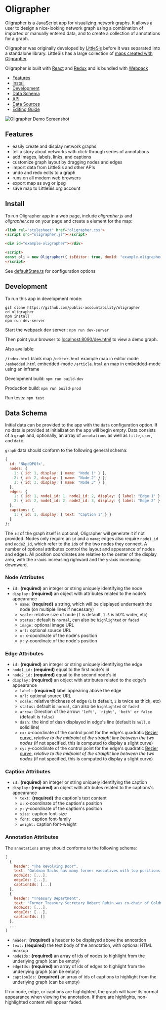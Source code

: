 # Oligrapher

Oligrapher is a JavaScript app for visualizing network graphs. It allows a user to design a nice-looking network graph using a combination of imported or manually entered data, and to create a collection of annotations for a graph.

Oligrapher was originally developed by [LittleSis](https://littlesis.org) before it was separated into a standalone library. LittleSis has a large collection of [maps created with Oligrapher](https://littlesis.org/oligrapher).

Oligrapher is built with [React](https://reactjs.com) and [Redux](https://redux.js.org) and is bundled with [Webpack](https://webpack.js.org)

- [Features](#features)
- [Install](#install)
- [Development](#development)
- [Data Schema](#data-schema)
- [API](#api)
- [Data Sources](#data-sources)
- [Editing Guide](#editing-guide)

![Oligrapher Demo Screenshot](https://user-images.githubusercontent.com/8505044/189668138-500bbbe0-5781-4f80-8fae-ad1f4efb85d2.png)

Features
--------

- easily create and display network graphs
- tell a story about networks with click-through series of annotations
- add images, labels, links, and captions
- customize graph layout by dragging nodes and edges
- import data from LittleSis and other APIs
- undo and redo edits to a graph
- runs on all modern web browsers
- export map as svg or jpeg
- save map to LittleSis.org account

Install
-------

To run Oligrapher app in a web page, include *oligrapher.js*  and *oligrapher.css* on your page and create a element for the map:

```html
<link rel="stylesheet" href="oligrapher.css">
<script src="oligrapher.js"></script>

<div id="example-oligrapher"></div>

<script>
const oli = new Oligrapher({ isEditor: true, domId: "example-oligrapher" })
</script>
```

See [defaultState.ts](./app/util/defaultState.ts) for configuration options

Development
-----------

To run this app in development mode:

```
git clone https://github.com/public-accountability/oligrapher
cd oligrapher
npm install
npm run dev-server
```

Start the webpack dev server : `npm run dev-server`

Then point your browser to [localhost:8090/dev.html](http://localhost:8090/dev.html) to view a demo graph.

Also available:

`/index.html` blank map
`/editor.html` example map in editor mode
`/embedded.html` embedded-mode
`/article.html` an map in embedded-mode using an inframe


Development build: `npm run build-dev`

Production build: `npm run build-prod`

Run tests: `npm test`

Data Schema
-----------

Initial data can be provided to the app with the `data` configuration option. If no data is provided at initialization the app will begin empty. Data consists of a `graph` and, optionally, an array of `annotations` as well as `title`, `user`, and `date`.

`graph` data should conform to the following general schema:

```javascript
{
  id: 'NkpdQPQfx',
  nodes: {
    1: { id: 1, display: { name: "Node 1" } },
    2: { id: 2, display: { name: "Node 2" } },
    3: { id: 3, display: { name: "Node 3" } }
  },
  edges: {
    1: { id: 1, node1_id: 1, node2_id: 2, display: { label: "Edge 1" } },
    2: { id: 2, node1_id: 2, node2_id: 3, display: { label: "Edge 2" } }
  },
  captions: {
    1: { id: 1, display: { text: "Caption 1" } }
  }
};
```

The ```id``` of the graph itself is optional, Oligrapher will generate it if not provided. Nodes only require an ```id``` and a ```name```; edges also require ```node1_id``` and ```node2_id```, which refer to the ```id```s of the two nodes they connect. A number of optional attributes control the layout and appearance of nodes and edges. All position coordinates are relative to the center of the display area, with the x-axis increasing righward and the y-axis increasing downward.

### Node Attributes
- ```id:``` **(required)** an integer or string uniquely identifying the node
- ```display:``` **(required)** an object with attributes related to the node's appearance
  - ```name:``` **(required)** a string, which will be displayed underneath the node (on multiple lines if necessary)
  - ```scale:``` relative size of node (```1``` is default, ```1.5``` is 50% wider, etc)
  - ```status:```  default is ```normal```, can also be ```highlighted``` or ```faded```
  - ```image:``` optional image URL
  - ```url:``` optional source URL
  - ```x:``` x-coordinate of the node's position
  - ```y:``` y-coordinate of the node's position

### Edge Attributes
- ```id:``` **(required)** an integer or string uniquely identifying the edge
- ```node1_id:``` **(required)** equal to the first node's id
- ```node2_id:``` **(required)** equal to the second node's id
- ```display:``` **(required)** an object with attributes related to the edge's appearance
  - ```label:``` **(required)** label appearing above the edge
  - ```url:``` optional source URL
  - ```scale:``` relative thickness of edge (```1``` is default, ```2``` is twice as thick, etc)
  - ```status:```  default is ```normal```, can also be ```highlighted``` or ```faded```
  - ```arrow:``` Direction of the arrow: ``` 'left', 'right', 'both' or false ```  (default is ```false```)
  - ```dash:``` the kind of dash displayed in edge's line (default is ```null```, a solid line)
  - ```cx:``` x-coordinate of the control point for the edge's quadratic [Bezier curve](https://developer.mozilla.org/en-US/docs/Web/SVG/Tutorial/Paths#Bezier_Curves), *relative to the midpoint of the straight line between the two nodes* (if not specified, this is computed to display a slight curve)
  - ```cy:``` y-coordinate of the control point for the edge's quadratic [Bezier curve](https://developer.mozilla.org/en-US/docs/Web/SVG/Tutorial/Paths#Bezier_Curves), *relative to the midpoint of the straight line between the two nodes* (if not specified, this is computed to display a slight curve)

### Caption Attributes
- ```id:``` **(required)** an integer or string uniquely identifying the caption
- ```display:``` **(required)** an object with attributes related to the captions's appearance
  - ```text:``` **(required)** the caption's text content
  - ```x:``` x-coordinate of the caption's position
  - ```y:``` y-coordinate of the caption's position
  - ```size:``` caption font-size
  - ```font:``` caption font-family
  - ```weight:``` caption font-weight

### Annotation Attributes

The `annotations` array should conforms to the following schema:

```javascript
[
  {
    header: "The Revolving Door",
    text: "Goldman Sachs has many former executives with top positions in the federal government.",
    nodeIds: [...],
    edgeIds: [...],
    captionIds: [...]
  },
  {
    header: "Treasury Department",
    text: "Former Treasury Secretary Robert Rubin was co-chair of Goldman before joining the Clinton Administration in 1993." ,
    nodeIds: [...],
    edgeIds: [...],
    captionIds: []
  },
  ...
]
```

- ```header:``` **(required)** a header to be displayed above the annotation
- ```text:``` **(required)** the text body of the annotation, with optional HTML markup
- ```nodeIds:``` **(required)** an array of ids of nodes to highlight from the underlying graph (can be empty)
- ```edgeIds:``` **(required)** an array of ids of edges to highlight from the underlying graph (can be empty)
- ```captionIds:``` **(required)** an array of ids of captions to highlight from the underlying graph (can be empty)

If no node, edge, or captions are highlighted, the graph will have its normal appearance when viewing the annotation. If there are highlights, non-highlighted content will appear faded.
